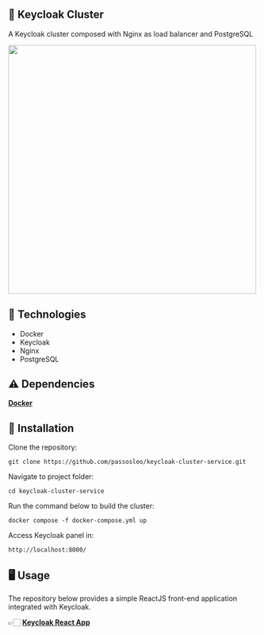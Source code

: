 ## 🔑 Keycloak Cluster

A Keycloak cluster composed with Nginx as load balancer and PostgreSQL

<img  width="500" src="https://user-images.githubusercontent.com/90735184/158608991-10152f05-e6af-4f9e-b3d8-7e485b406908.png">

## 🚀 Technologies

* Docker
* Keycloak
* Nginx
* PostgreSQL

## ⚠️ Dependencies

**[Docker](https://www.docker.com/)**

## 🐳 Installation

Clone the repository:
```
git clone https://github.com/passosleo/keycloak-cluster-service.git
```

Navigate to project folder:
```
cd keycloak-cluster-service
```

Run the command below to build the cluster:
```
docker compose -f docker-compose.yml up
```

Access Keycloak panel in:
```
http://localhost:8000/
```

## 🖥️ Usage

The repository below provides a simple ReactJS front-end application integrated with Keycloak.

👉🏻 **[Keycloak React App](https://github.com/passosleo/keycloak-react-poc)**
